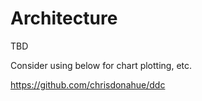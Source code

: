 # Architecture
TBD

Consider using below for chart plotting, etc.

https://github.com/chrisdonahue/ddc
